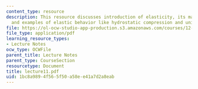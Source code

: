 ```yaml
---
content_type: resource
description: This resource discusses introduction of elasticity, its mathematics,
  and examples of elastic behavior like hydrostatic compression and uniaxial stress.
file: https://ol-ocw-studio-app-production.s3.amazonaws.com/courses/12-520-geodynamics-fall-2006/1bc8a9894f565f50a58ee41a7d2a8eab_lecture11.pdf
file_type: application/pdf
learning_resource_types:
- Lecture Notes
ocw_type: OCWFile
parent_title: Lecture Notes
parent_type: CourseSection
resourcetype: Document
title: lecture11.pdf
uid: 1bc8a989-4f56-5f50-a58e-e41a7d2a8eab
---
```


